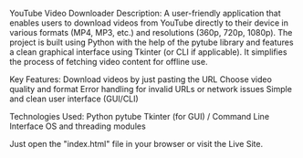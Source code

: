 YouTube Video Downloader
Description:
A user-friendly application that enables users to download videos from YouTube directly to their device in various formats (MP4, MP3, etc.) and resolutions (360p, 720p, 1080p). The project is built using Python with the help of the pytube library and features a clean graphical interface using Tkinter (or CLI if applicable). It simplifies the process of fetching video content for offline use.

Key Features:
Download videos by just pasting the URL
Choose video quality and format
Error handling for invalid URLs or network issues
Simple and clean user interface (GUI/CLI)

Technologies Used:
Python
pytube
Tkinter (for GUI) / Command Line Interface
OS and threading modules


Just open the "index.html" file in your browser or visit the Live Site.
